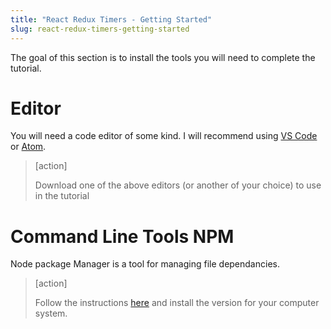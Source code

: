 ```yaml
---
title: "React Redux Timers - Getting Started"
slug: react-redux-timers-getting-started
---
```


The goal of this section is to install the tools you will need to complete the
tutorial.

# Editor

You will need a code editor of some kind. I will recommend using [VS Code](https://code.visualstudio.com/download) or [Atom](https://atom.io).

> [action]
>
> Download one of the above editors (or another of your choice) to use in the tutorial

# Command Line Tools NPM

Node package Manager is a tool for managing file dependancies.

> [action]
>
> Follow the instructions [here](https://www.npmjs.com/package/npm) and install the version for your computer system.
